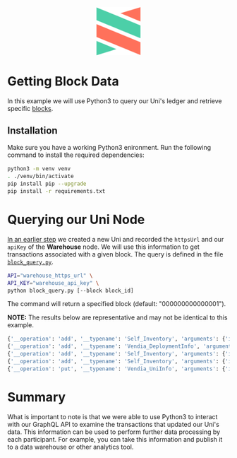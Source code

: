 <p align="center">
  <a href="https://vendia.net/">
    <img src="https://raw.githubusercontent.com/vendia/examples/main/vendia-logo.png" alt="vendia logo" width="100px">
  </a>
</p>

# Getting Block Data

In this example we will use Python3 to query our Uni's ledger and retrieve specific [blocks](https://www.vendia.net/docs/share/terms-and-definitions#block).

## Installation

Make sure you have a working Python3 enironment. Run the following command to install the required dependencies:

```bash
python3 -m venv venv
. ./venv/bin/activate
pip install pip --upgrade
pip install -r requirements.txt
```

# Querying our Uni Node

[In an earlier step](../README.md) we created a new Uni and recorded the `httpsUrl` and our `apiKey` of the **Warehouse** node. We will use this information to get transactions associated with a given block. The query is defined in the file [`block_query.py`](block_query.py).

```bash
API="warehouse_https_url" \
API_KEY="warehouse_api_key" \
python block_query.py [--block block_id]
```

The command will return a specified block (default: "000000000000001").

**NOTE:** The results below are representative and may not be identical to this example.

```bash
{'__operation': 'add', '__typename': 'Self_Inventory', 'arguments': {'id': '017f55f3-fda5-a866-f9c8-12ff87f8300f', 'input': {'itemName': 'Thing 2', 'itemNumber': 'th002', 'quantity': 200, 'lastUpdated': '2022-01-01T00:00:00Z'}}}
{'__operation': 'add', '__typename': 'Vendia_DeploymentInfo', 'arguments': {'id': '2022-03-04T17:30:46.924715+00:00', 'input': {'deploymentTime': '2022-03-04T17:30:46.924715+00:00', 'consensusDefinitionHash': 'bb87d9c391a51095a7ad6cb0c6bb4a4254a0e9b35f124121744f3bcde3e8e901', 'versionTag': 'prod-release.2022-03-03.ee5b102'}}}
{'__operation': 'add', '__typename': 'Self_Inventory', 'arguments': {'id': '017f55f3-fcc1-8ef2-007d-a2a4b4f6d859', 'input': {'itemName': 'Thing 1', 'itemNumber': 'th001', 'quantity': 100, 'lastUpdated': '2022-01-01T00:00:00Z'}}}
{'__operation': 'add', '__typename': 'Self_Inventory', 'arguments': {'id': '017f55f3-fee1-c69b-e269-47ca9aff453a', 'input': {'itemName': 'Thing 3', 'itemNumber': 'th003', 'quantity': 300, 'lastUpdated': '2022-01-01T00:00:00Z'}}}
{'__operation': 'put', '__typename': 'Vendia_UniInfo', 'arguments': {'input': {'name': 'test-graphql-goodies.unis.mc-namara.com', 'sku': 'SHARE', 'schema': '{"$schema":"http://json-schema.org/draft-07/schema#","$id":"http://vendia.net/schemas/demos/inventory-management-system.json","title":"Inventory Management System","description":"Store inventory data","type":"object","properties":{"Inventory":{"description":"Inventory","type":"array","items":{"type":"object","properties":{"itemName":{"description":"Item name","type":"string"},"itemNumber":{"description":"Item number","type":"string"},"quantity":{"description":"Available quanitity of item","type":"integer","minimum":0},"lastUpdated":{"description":"Last update timestamp","type":"string","format":"date-time"}}}}}}', 'schemaNamespace': 'Self', 'status': 'RUNNING', 'createdTime': '2022-03-04T17:22:07.390879+00:00', 'updatedTime': '2022-03-04T17:30:46.924715+00:00', 'nodes': [{'name': 'Warehouse', 'userId': 'my-user-id', 'userEmail': 'me@domain.com', 'status': 'RUNNING', 'csp': 'aws', 'region': 'us-west-2', 'tier': {'share': 'ENTERPRISE'}, 'vendiaAccount': {'csp': 'AWS', 'accountId': '123456789012', 'org': '123456789012'}}, {'name': 'Retailer', 'userId': 'my-user-id', 'userEmail': 'me@domain.com', 'status': 'RUNNING', 'csp': 'aws', 'region': 'us-east-2', 'tier': {'share': 'ENTERPRISE'}, 'vendiaAccount': {'csp': 'AWS', 'accountId': '123456789012', 'org': '123456789012'}}]}}}
```

# Summary

What is important to note is that we were able to use Python3 to interact with our GraphQL API to examine the transactions that updated our Uni's data. This information can be used to perform further data processing by each participant. For example, you can take this information and publish it to a data warehouse or other analytics tool.
